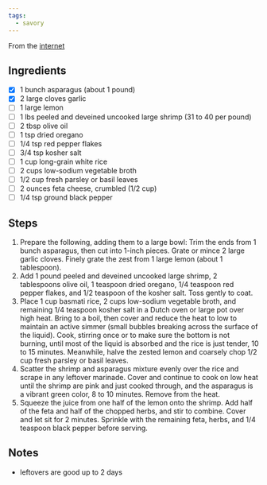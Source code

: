 ```yaml
---
tags: 
  - savory
---
```


From the [internet](https://www.thekitchn.com/one-pot-mediterranean-shrimp-rice-23031699)

## Ingredients

- [x] 1 bunch asparagus (about 1 pound)
- [x] 2 large cloves garlic
- [ ] 1 large lemon
- [ ] 1 lbs peeled and deveined uncooked large shrimp (31 to 40 per pound)
- [ ] 2 tbsp olive oil
- [ ] 1 tsp dried oregano
- [ ] 1/4 tsp red pepper flakes
- [ ] 3/4 tsp kosher salt
- [ ] 1 cup long-grain white rice
- [ ] 2 cups low-sodium vegetable broth
- [ ] 1/2 cup fresh parsley or basil leaves
- [ ] 2 ounces feta cheese, crumbled (1/2 cup)
- [ ] 1/4 tsp ground black pepper

## Steps

1. Prepare the following, adding them to a large bowl: Trim the ends from 1 bunch asparagus, then cut into 1-inch pieces. Grate or mince 2 large garlic cloves. Finely grate the zest from 1 large lemon (about 1 tablespoon).
2. Add 1 pound peeled and deveined uncooked large shrimp, 2 tablespoons olive oil, 1 teaspoon dried oregano, 1/4 teaspoon red pepper flakes, and 1/2 teaspoon of the kosher salt. Toss gently to coat.
3. Place 1 cup basmati rice, 2 cups low-sodium vegetable broth, and remaining 1/4 teaspoon kosher salt in a Dutch oven or large pot over high heat. Bring to a boil, then cover and reduce the heat to low to maintain an active simmer (small bubbles breaking across the surface of the liquid). Cook, stirring once or to make sure the bottom is not burning, until most of the liquid is absorbed and the rice is just tender, 10 to 15 minutes. Meanwhile, halve the zested lemon and coarsely chop 1/2 cup fresh parsley or basil leaves.
4. Scatter the shrimp and asparagus mixture evenly over the rice and scrape in any leftover marinade. Cover and continue to cook on low heat until the shrimp are pink and just cooked through, and the asparagus is a vibrant green color, 8 to 10 minutes. Remove from the heat.
5. Squeeze the juice from one half of the lemon onto the shrimp. Add half of the feta and half of the chopped herbs, and stir to combine. Cover and let sit for 2 minutes. Sprinkle with the remaining feta, herbs, and 1/4 teaspoon black pepper before serving.

## Notes

- leftovers are good up to 2 days
